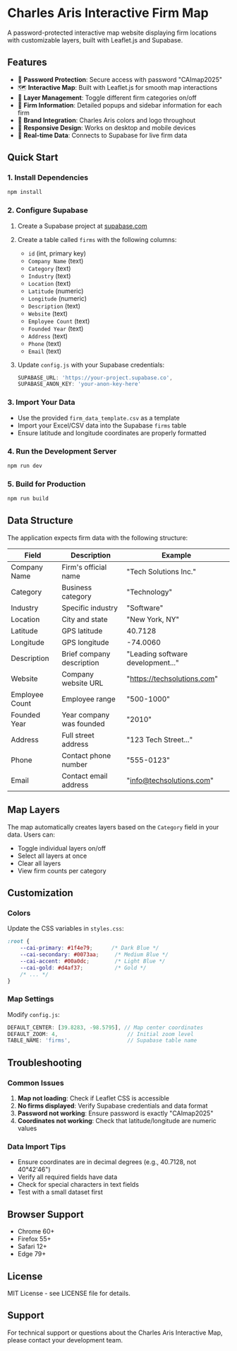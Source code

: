 # Charles Aris Interactive Firm Map

A password-protected interactive map website displaying firm locations with customizable layers, built with Leaflet.js and Supabase.

## Features

- 🔐 **Password Protection**: Secure access with password "CAImap2025"
- 🗺️ **Interactive Map**: Built with Leaflet.js for smooth map interactions
- 📍 **Layer Management**: Toggle different firm categories on/off
- 🏢 **Firm Information**: Detailed popups and sidebar information for each firm
- 🎨 **Brand Integration**: Charles Aris colors and logo throughout
- 📱 **Responsive Design**: Works on desktop and mobile devices
- 🔄 **Real-time Data**: Connects to Supabase for live firm data

## Quick Start

### 1. Install Dependencies
```bash
npm install
```

### 2. Configure Supabase
1. Create a Supabase project at [supabase.com](https://supabase.com)
2. Create a table called `firms` with the following columns:
   - `id` (int, primary key)
   - `Company Name` (text)
   - `Category` (text)
   - `Industry` (text)
   - `Location` (text)
   - `Latitude` (numeric)
   - `Longitude` (numeric)
   - `Description` (text)
   - `Website` (text)
   - `Employee Count` (text)
   - `Founded Year` (text)
   - `Address` (text)
   - `Phone` (text)
   - `Email` (text)

3. Update `config.js` with your Supabase credentials:
   ```javascript
   SUPABASE_URL: 'https://your-project.supabase.co',
   SUPABASE_ANON_KEY: 'your-anon-key-here'
   ```

### 3. Import Your Data
- Use the provided `firm_data_template.csv` as a template
- Import your Excel/CSV data into the Supabase `firms` table
- Ensure latitude and longitude coordinates are properly formatted

### 4. Run the Development Server
```bash
npm run dev
```

### 5. Build for Production
```bash
npm run build
```

## Data Structure

The application expects firm data with the following structure:

| Field | Description | Example |
|-------|-------------|---------|
| Company Name | Firm's official name | "Tech Solutions Inc." |
| Category | Business category | "Technology" |
| Industry | Specific industry | "Software" |
| Location | City and state | "New York, NY" |
| Latitude | GPS latitude | 40.7128 |
| Longitude | GPS longitude | -74.0060 |
| Description | Brief company description | "Leading software development..." |
| Website | Company website URL | "https://techsolutions.com" |
| Employee Count | Employee range | "500-1000" |
| Founded Year | Year company was founded | "2010" |
| Address | Full street address | "123 Tech Street..." |
| Phone | Contact phone number | "555-0123" |
| Email | Contact email address | "info@techsolutions.com" |

## Map Layers

The map automatically creates layers based on the `Category` field in your data. Users can:
- Toggle individual layers on/off
- Select all layers at once
- Clear all layers
- View firm counts per category

## Customization

### Colors
Update the CSS variables in `styles.css`:
```css
:root {
    --cai-primary: #1f4e79;      /* Dark Blue */
    --cai-secondary: #0073aa;     /* Medium Blue */
    --cai-accent: #00a0dc;        /* Light Blue */
    --cai-gold: #d4af37;          /* Gold */
    /* ... */
}
```

### Map Settings
Modify `config.js`:
```javascript
DEFAULT_CENTER: [39.8283, -98.5795], // Map center coordinates
DEFAULT_ZOOM: 4,                      // Initial zoom level
TABLE_NAME: 'firms',                  // Supabase table name
```

## Troubleshooting

### Common Issues

1. **Map not loading**: Check if Leaflet CSS is accessible
2. **No firms displayed**: Verify Supabase credentials and data format
3. **Password not working**: Ensure password is exactly "CAImap2025"
4. **Coordinates not working**: Check that latitude/longitude are numeric values

### Data Import Tips

- Ensure coordinates are in decimal degrees (e.g., 40.7128, not 40°42'46")
- Verify all required fields have data
- Check for special characters in text fields
- Test with a small dataset first

## Browser Support

- Chrome 60+
- Firefox 55+
- Safari 12+
- Edge 79+

## License

MIT License - see LICENSE file for details.

## Support

For technical support or questions about the Charles Aris Interactive Map, please contact your development team.

